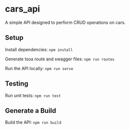 # cars_api

A simple API designed to perform CRUD operations on cars.

## Setup

Install dependencies:
`npm install`

Generate tsoa route and swagger files:
`npm run routes`

Run the API locally:
`npm run serve`


## Testing

Run unit tests:
`npm run test`

## Generate a Build

Build the API:
`npm run build`